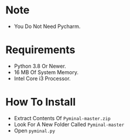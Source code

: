 # Note

* You Do Not Need Pycharm.

# Requirements

* Python 3.8 Or Newer.
* 16 MB Of System Memory.
* Intel Core i3 Processor.

# How To Install

* Extract Contents Of `Pyminal-master.zip`
* Look For A New Folder Called `Pyminal-master`
* Open `pyminal.py`
